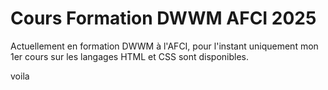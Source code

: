 # Cours Formation DWWM AFCI 2025

Actuellement en formation DWWM à l'AFCI, pour l'instant uniquement mon 1er cours sur les langages HTML et CSS sont disponibles.

voila
